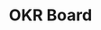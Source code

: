 ---
layout: article
title: OKR Board
description: 
  - This board gives the possibility to show up to 4 Objectives with 3 Key Results. Replace the variable with a data source and make it yours.
lang: en
weight: 1000
isDraft: false
ref: OKR_Board
category:
  - OKR
image: OKR_Board_EN.png
download: OKR_Board_EN.pbmx
overview_description:
overview_benefits:
overview_data_sources:
---